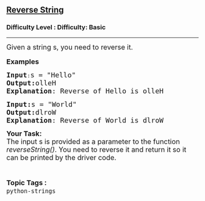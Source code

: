 <h2><a href="https://www.geeksforgeeks.org/problems/reverse-string/1?page=3&difficulty=Basic&status=unsolved,attempted&sortBy=accuracy">Reverse String</a></h2><h3>Difficulty Level : Difficulty: Basic</h3><hr><div class="problems_problem_content__Xm_eO"><p><span style="font-size: 18px;">Given a string s, you need to reverse it.</span><br><br><span style="font-size: 18px;"><strong>Examples<br></strong></span></p>
<pre><span style="font-size: 18px;"><strong>Input</strong></span>:<span style="font-size: 18px;">s = "Hello"
<strong>Output:</strong>olleH
<strong>Explanation</strong>: Reverse of Hello is olleH
</span></pre>
<pre><span style="font-size: 18px;"><strong>Input:</strong>s = "World"
<strong>Output:</strong>dlroW
<strong>Explanation</strong>: Reverse of World is dlroW</span>
</pre>
<p><span style="font-size: 18px;"><strong>Your Task:&nbsp; </strong></span><br><span style="font-size: 18px;">The input s is provided as a parameter to the function <em>reverseString()</em>. You need to reverse it and return it so it can be printed by the driver code.</span></p></div><br><p><span style=font-size:18px><strong>Topic Tags : </strong><br><code>python-strings</code>&nbsp;